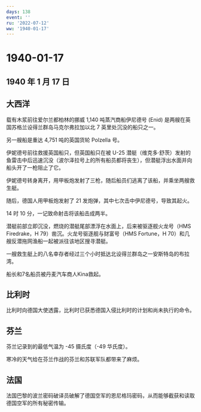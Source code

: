 ```yaml
---
days: 138
event: ''
ru: '2022-07-12'
ww: '1940-01-17'
---
```


# 1940-01-17

## 1940 年 1 月 17 日

## 大西洋

载有木浆前往爱尔兰都柏林的挪威 1,140 吨蒸汽商船伊尼德号 (Enid)
是两艘在英国苏格兰设得兰群岛马克尔弗拉加以北 7 英里处沉没的船只之一。

另一艘船是重达 4,751 吨的英国货轮 Polzella 号。

伊妮德号前往救援英国船只，但英国船只在被 U-25
潜艇（维克多·舒茨）发射的鱼雷击中后迅速沉没（波尔泽拉号上的所有船员都将丧生），但潜艇浮出水面并向船头开了一枪阻止了它。

伊妮德号转身离开，用甲板炮发射了三枪，随后船员们逃离了该船，并乘坐两艘救生艇。

随后，德国人用甲板炮发射了 21 发炮弹，其中七次击中伊尼德号，导致其起火。

14 时 10 分，一记致命射击将该船击成两半。

潜艇前部立即沉没，燃烧的潜艇尾部漂浮在水面上，后来被驱逐舰火龙号（HMS
Firedrake，H 79）凿沉。火龙号驱逐舰与财富号（HMS Fortune，H
70）和几艘反潜拖网渔船一起被派往该地区搜寻潜艇。

一艘救生艇上的八名幸存者经过三个小时抵达北设得兰群岛之一安斯特岛的布拉湾。

船长和7名船员被丹麦汽车商人Kina救起。

## 比利时

比利时向德国大使透露，比利时已获悉德国入侵比利时的计划和尚未执行的命令。

## 芬兰

芬兰记录到的最低气温为 -45 摄氏度（-49 华氏度）。

寒冷的天气给在芬兰作战的芬兰和苏联军队都带来了麻烦。

## 法国

法国巴黎的波兰密码破译员破解了德国空军的恩尼格玛密码，从而能够截获和读取德国空军的所有秘密传输。